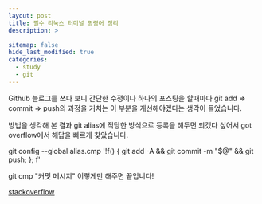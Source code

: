 ```yaml
---
layout: post
title: 필수 리눅스 터미널 명령어 정리
description: >

sitemap: false
hide_last_modified: true
categories:
  - study
  - git
---
```



Github 블로그를 쓰다 보니 간단한 수정이나 하나의 포스팅을 할때마다
git add => commit => push의 과정을 거치는 이 부분을 개선해야겠다는 생각이 들었습니다.

방법을 생각해 본 결과 git alias에 적당한 방식으로 등록을 해두면 되겠다 싶어서 got overflow에서 해답을 빠르게 찾았습니다.

git config --global alias.cmp '!f() { git add -A && git commit -m "$@" && git push; }; f'


git cmp "커밋 메시지" 이렇게만 해주면 끝입니다!

[stackoverflow](https://stackoverflow.com/questions/19595067/git-add-commit-and-push-commands-in-one)